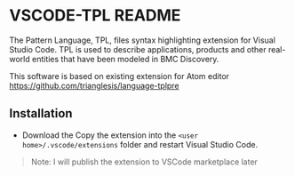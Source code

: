 # VSCODE-TPL README

The Pattern Language, TPL, files syntax highlighting extension for Visual Studio Code. TPL is used to describe applications, products and other real-world entities that have been modeled in BMC Discovery.

This software is based on existing extension for Atom editor https://github.com/trianglesis/language-tplpre

## Installation
* Download the Copy the extension into the `<user home>/.vscode/extensions` folder and restart Visual Studio Code.

> Note: I will publish the extension to VSCode marketplace later